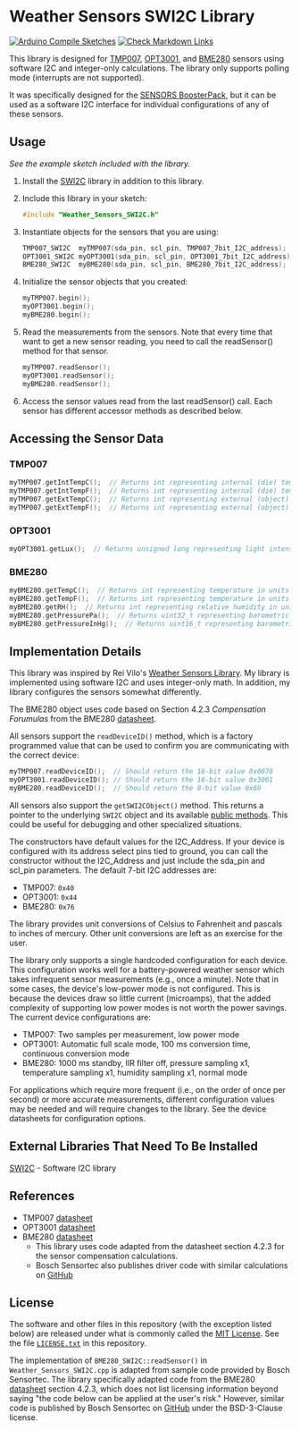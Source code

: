 # Weather Sensors SWI2C Library

[![Arduino Compile Sketches](https://github.com/Andy4495/Weather_Sensors_SWI2C/actions/workflows/arduino-compile-sketches.yml/badge.svg)](https://github.com/Andy4495/Weather_Sensors_SWI2C/actions/workflows/arduino-compile-sketches.yml)
[![Check Markdown Links](https://github.com/Andy4495/Weather_Sensors_SWI2C/actions/workflows/check-links.yml/badge.svg)](https://github.com/Andy4495/Weather_Sensors_SWI2C/actions/workflows/check-links.yml)

This library is designed for [TMP007][1], [OPT3001][2], and [BME280][3] sensors using software I2C and integer-only calculations. The library only supports polling mode (interrupts are not supported).

It was specifically designed for the [SENSORS BoosterPack][4], but it can be used as a software I2C interface for individual configurations of any of these sensors.

## Usage

*See the example sketch included with the library.*

1. Install the [SWI2C][5] library in addition to this library.

2. Include this library in your sketch:

    ```cpp
    #include "Weather_Sensors_SWI2C.h"
    ```

3. Instantiate objects for the sensors that you are using:

    ```cpp
    TMP007_SWI2C  myTMP007(sda_pin, scl_pin, TMP007_7bit_I2C_address);
    OPT3001_SWI2C myOPT3001(sda_pin, scl_pin, OPT3001_7bit_I2C_address);
    BME280_SWI2C  myBME280(sda_pin, scl_pin, BME280_7bit_I2C_address);
    ```

4. Initialize the sensor objects that you created:

    ```cpp
    myTMP007.begin();
    myOPT3001.begin();
    myBME280.begin();
   ```

5. Read the measurements from the sensors. Note that every time that want to get a new sensor reading, you need to call the readSensor() method for that sensor.

    ```cpp
    myTMP007.readSensor();
    myOPT3001.readSensor();
    myBME280.readSensor();

    ```

6. Access the sensor values read from the last readSensor() call. Each sensor has different accessor methods as described below.

## Accessing the Sensor Data

### TMP007

```cpp
myTMP007.getIntTempC();  // Returns int representing internal (die) temperature in units of 0.1 degrees Celsius
myTMP007.getIntTempF();  // Returns int representing internal (die) temperature in units of 0.1 degrees Fahrenheit
myTMP007.getExtTempC();  // Returns int representing external (object) temperature in units of 0.1 degrees Celsius
myTMP007.getExtTempF();  // Returns int representing external (object) temperature in units of 0.1 degrees Fahrenheit
```

### OPT3001

```cpp
myOPT3001.getLux();  // Returns unsigned long representing light intensity in lux.
```

### BME280

```cpp
myBME280.getTempC();  // Returns int representing temperature in units of 0.01 degrees Celsius
myBME280.getTempF();  // Returns int representing temperature in units of 0.1 degrees Fahrenheit
myBME280.getRH();  // Returns int representing relative humidity in units of 0.1 %RH
myBME280.getPressurePa();  // Returns uint32_t representing barometric pressure in units of pascals (Pa)
myBME280.getPressureInHg();  // Returns uint16_t representing barometric pressure in units of 0.01 inches of mercury (inHg)
```

## Implementation Details

This library was inspired by Rei Vilo's [Weather Sensors Library][7]. My library is implemented using software I2C and uses integer-only math. In addition, my library configures the sensors somewhat differently.

The BME280 object uses code based on Section 4.2.3 *Compensation Forumulas* from the BME280 [datasheet][3].

All sensors support the `readDeviceID()` method, which is a factory programmed value that can be used to confirm you are communicating with the correct device:

```cpp
myTMP007.readDeviceID();  // Should return the 16-bit value 0x0078
myOPT3001.readDeviceID(); // Should return the 16-bit value 0x3001
myBME280.readDeviceID();  // Should return the 8-bit value 0x60
```

All sensors also support the `getSWI2CObject()` method. This returns a pointer to the underlying `SWI2C` object and its available [public methods][5]. This could be useful for debugging and other specialized situations.

The constructors have default values for the I2C_Address. If your device is configured with its address select pins tied to ground, you can call the constructor without the I2C_Address and just include the sda_pin and scl_pin parameters. The default 7-bit I2C addresses are:

- TMP007: `0x40`
- OPT3001: `0x44`
- BME280: `0x76`

The library provides unit conversions of Celsius to Fahrenheit and pascals to inches of mercury. Other unit conversions are left as an exercise for the user.

The library only supports a single hardcoded configuration for each device. This configuration works well for a battery-powered weather sensor which takes infrequent sensor measurements (e.g., once a minute). Note that in some cases, the device's low-power mode is not configured. This is because the devices draw so little current (microamps), that the added complexity of supporting low power modes is not worth the power savings. The current device configurations are:

- TMP007: Two samples per measurement, low power mode
- OPT3001: Automatic full scale mode, 100 ms conversion time, continuous conversion mode
- BME280: 1000 ms standby, IIR filter off, pressure sampling x1, temperature sampling x1, humidity sampling x1, normal mode

For applications which require more frequent (i.e., on the order of once per second) or more accurate measurements, different configuration values may be needed and will require changes to the library. See the device datasheets for configuration options.

## External Libraries That Need To Be Installed

[SWI2C][5] - Software I2C library

## References

- TMP007 [datasheet][1]
- OPT3001 [datasheet][2]
- BME280 [datasheet][3]
  - This library uses code adapted from the datasheet section 4.2.3 for the sensor compensation calculations.
  - Bosch Sensortec also publishes driver code with similar calculations on [GitHub][6]

## License

The software and other files in this repository (with the exception listed below) are released under what is commonly called the [MIT License][100]. See the file [`LICENSE.txt`][101] in this repository.

The implementation of `BME280_SWI2C::readSensor()` in `Weather_Sensors_SWI2C.cpp` is adapted from sample code provided by Bosch Sensortec. The library specifically adapted code from the BME280 [datasheet][3] section 4.2.3, which does not list licensing information beyond saying "the code below can be applied at the user's risk." However, similar code is published by Bosch Sensortec on [GitHub][6] under the BSD-3-Clause license.

[1]: https://cdn-shop.adafruit.com/datasheets/tmp007.pdf
[2]: https://www.ti.com/lit/ds/symlink/opt3001.pdf
[3]: https://www.bosch-sensortec.com/media/boschsensortec/downloads/datasheets/bst-bme280-ds002.pdf
[4]: https://www.ti.com/lit/ug/slau666b/slau666b.pdf
[5]: https://github.com/Andy4495/SWI2C
[6]: https://github.com/BoschSensortec/BME280_driver
[7]: https://github.com/rei-vilo/SensorsWeather_Library
[100]: https://choosealicense.com/licenses/mit/
[101]: ./LICENSE.txt
[//]: # ([200]: https://github.com/Andy4495/Weather_Sensors_SWI2C)
